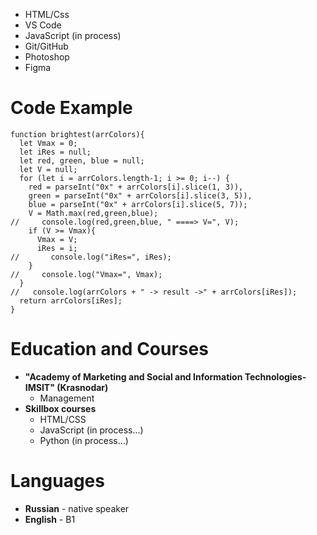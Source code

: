 
* HTML/Css
* VS Code
* JavaScript (in process)
* Git/GitHub
* Photoshop
* Figma

# Code Example
```
function brightest(arrColors){
  let Vmax = 0;
  let iRes = null;
  let red, green, blue = null;
  let V = null;
  for (let i = arrColors.length-1; i >= 0; i--) {
    red = parseInt("0x" + arrColors[i].slice(1, 3)),
    green = parseInt("0x" + arrColors[i].slice(3, 5)),
    blue = parseInt("0x" + arrColors[i].slice(5, 7));
    V = Math.max(red,green,blue);
//     console.log(red,green,blue, " ====> V=", V);
    if (V >= Vmax){
      Vmax = V;
      iRes = i;
//       console.log("iRes=", iRes);
    }
//     console.log("Vmax=", Vmax);
  }
//   console.log(arrColors + " -> result ->" + arrColors[iRes]);
  return arrColors[iRes];
}
```

# Education and Courses

* **"Academy of Marketing and Social and Information Technologies-IMSIT" (Krasnodar)**
    * Management
* **Skillbox courses**
    * HTML/CSS
    * JavaScript (in process...)
    * Python (in process...)

# Languages

* **Russian** - native speaker
* **English** - B1